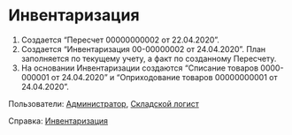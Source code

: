 #  Инвентаризация

1. Создается “Пересчет 00000000002 от 22.04.2020”.
2. Создается “Инвентаризация 00-00000002 от 24.04.2020”. План заполняется по текущему учету, а факт по созданному Пересчету.
3. На основании Инвентаризации создаются “Списание товаров 0000-000001 от 24.04.2020” и “Оприходование товаров 00000000001 от 24.04.2020”.

Пользователи: [Администратор](../Users/Administrator.md), [Складской логист](../Users/WarehouseLogistician.md)

Справка: <a href="https://konstanta-it.github.io/erp4food/Warehouse/SimpleWarehouse/Inventar/" target="_blank"> Инвентаризация </a>